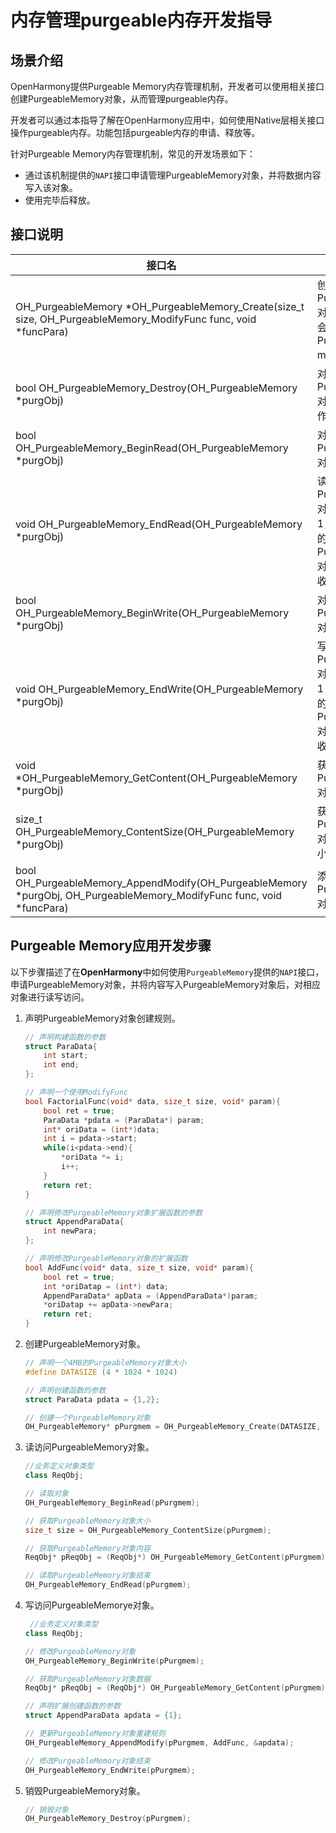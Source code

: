 # 内存管理purgeable内存开发指导

## 场景介绍

OpenHarmony提供Purgeable Memory内存管理机制，开发者可以使用相关接口创建PurgeableMemory对象，从而管理purgeable内存。


开发者可以通过本指导了解在OpenHarmony应用中，如何使用Native层相关接口操作purgeable内存。功能包括purgeable内存的申请、释放等。


针对Purgeable Memory内存管理机制，常见的开发场景如下：

* 通过该机制提供的`NAPI`接口申请管理PurgeableMemory对象，并将数据内容写入该对象。
* 使用完毕后释放。

## 接口说明

| 接口名 | 描述 | 
| -------- | -------- |
| OH_PurgeableMemory \*OH_PurgeableMemory_Create(size_t size, OH_PurgeableMemory_ModifyFunc func, void \*funcPara) | 创建PurgeableMemory对象，每次调用都会产生一个新的Purgeable memory对象。 | 
| bool OH_PurgeableMemory_Destroy(OH_PurgeableMemory \*purgObj) | 对PurgeableMemory对象进行析构操作。 | 
| bool OH_PurgeableMemory_BeginRead(OH_PurgeableMemory \*purgObj) | 对PurgeableMemory对象进行读访问。 | 
| void OH_PurgeableMemory_EndRead(OH_PurgeableMemory \*purgObj) | 读操作结束，将PurgeableMemory对象的引用计数减1，当引用计数为0的时候， 该PurgeableMemory对象可以被系统回收。 | 
|bool OH_PurgeableMemory_BeginWrite(OH_PurgeableMemory \*purgObj) | 对PurgeableMemory对象进行写访问。|
|void OH_PurgeableMemory_EndWrite(OH_PurgeableMemory \*purgObj)|写操作结束，将PurgeableMemory对象的引用计数减1，当引用计数为0的时候，该PurgeableMemory对象可以被系统回收。|
|void \*OH_PurgeableMemory_GetContent(OH_PurgeableMemory \*purgObj)|获取PurgeableMemory对象内存数据。|
|size_t OH_PurgeableMemory_ContentSize(OH_PurgeableMemory \*purgObj)|获取PurgeableMemory对象内存数据大小。|
|bool OH_PurgeableMemory_AppendModify(OH_PurgeableMemory \*purgObj, OH_PurgeableMemory_ModifyFunc func, void \*funcPara)|添加PurgeableMemory对象的修改方法。|


## Purgeable Memory应用开发步骤

以下步骤描述了在**OpenHarmony**中如何使用`PurgeableMemory`提供的`NAPI`接口，申请PurgeableMemory对象，并将内容写入PurgeableMemory对象后，对相应对象进行读写访问。

1. 声明PurgeableMemory对象创建规则。
    ```c++
    // 声明构建函数的参数
    struct ParaData{
        int start;
        int end;
    };

    // 声明一个使用ModifyFunc
    bool FactorialFunc(void* data, size_t size, void* param){
        bool ret = true;
        ParaData *pdata = (ParaData*) param;
        int* oriData = (int*)data;
        int i = pdata->start;
        while(i<pdata->end){
            *oriData *= i;
            i++;
        }
        return ret;
    }

    // 声明修改PurgeableMemory对象扩展函数的参数
    struct AppendParaData{
        int newPara;
    };

    // 声明修改PurgeableMemory对象的扩展函数
    bool AddFunc(void* data, size_t size, void* param){
        bool ret = true;
        int *oriDatap = (int*) data;
        AppendParaData* apData = (AppendParaData*)param;
        *oriDatap += apData->newPara;
        return ret;
    }
    ```
2. 创建PurgeableMemory对象。
    ```c++
    // 声明一个4MB的PurgeableMemory对象大小
    #define DATASIZE (4 * 1024 * 1024)

    // 声明创建函数的参数
    struct ParaData pdata = {1,2};

    // 创建一个PurgeableMemory对象
    OH_PurgeableMemory* pPurgmem = OH_PurgeableMemory_Create(DATASIZE, FactorialFunc, &pdata);
    ```

3. 读访问PurgeableMemory对象。
    ```c++
    //业务定义对象类型
    class ReqObj;

    // 读取对象
    OH_PurgeableMemory_BeginRead(pPurgmem);

    // 获取PurgeableMemory对象大小
    size_t size = OH_PurgeableMemory_ContentSize(pPurgmem);

    // 获取PurgeableMemory对象内容
    ReqObj* pReqObj = (ReqObj*) OH_PurgeableMemory_GetContent(pPurgmem);

    // 读取PurgeableMemory对象结束
    OH_PurgeableMemory_EndRead(pPurgmem);
    ```

4. 写访问PurgeableMemorye对象。
    ```c++
     //业务定义对象类型
    class ReqObj;

    // 修改PurgeableMemory对象
    OH_PurgeableMemory_BeginWrite(pPurgmem);

    // 获取PurgeableMemory对象数据
    ReqObj* pReqObj = (ReqObj*) OH_PurgeableMemory_GetContent(pPurgmem);

    // 声明扩展创建函数的参数
    struct AppendParaData apdata = {1};

    // 更新PurgeableMemory对象重建规则
    OH_PurgeableMemory_AppendModify(pPurgmem, AddFunc, &apdata);

    // 修改PurgeableMemory对象结束
    OH_PurgeableMemory_EndWrite(pPurgmem);
    ```

5. 销毁PurgeableMemory对象。
    ```c++
    // 销毁对象
    OH_PurgeableMemory_Destroy(pPurgmem);
    ```